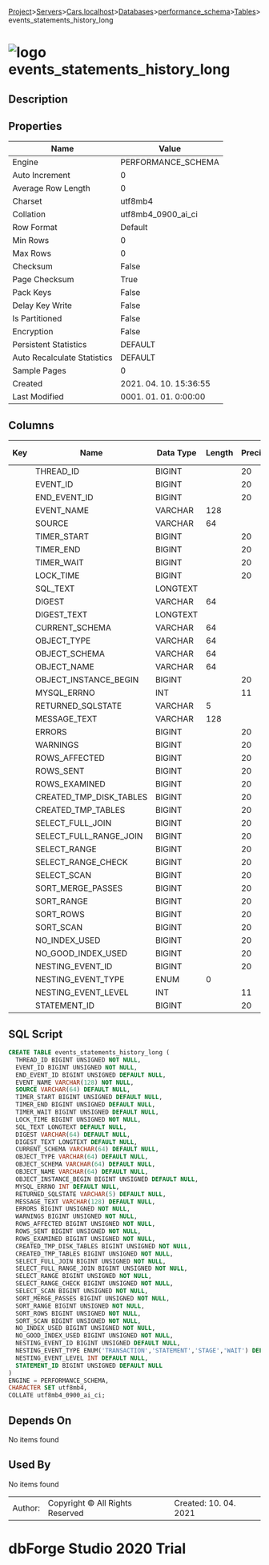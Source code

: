 [Project](../../../../../startpage.md)>[Servers](../../../../Servers.md)>[Cars.localhost](../../../Cars.localhost.md)>[Databases](../../Databases.md)>[performance_schema](../performance_schema.md)>[Tables](Tables.md)>events_statements_history_long


# ![logo](../../../../../Images/table64.svg) events_statements_history_long

## <a name="#Description"></a>Description
> 
## <a name="#Properties"></a>Properties
|Name|Value|
|---|---|
|Engine|PERFORMANCE_SCHEMA|
|Auto Increment|0|
|Average Row Length|0|
|Charset|utf8mb4|
|Collation|utf8mb4_0900_ai_ci|
|Row Format|Default|
|Min Rows|0|
|Max Rows|0|
|Checksum|False|
|Page Checksum|True|
|Pack Keys|False|
|Delay Key Write|False|
|Is Partitioned|False|
|Encryption|False|
|Persistent Statistics|DEFAULT|
|Auto Recalculate Statistics|DEFAULT|
|Sample Pages|0|
|Created|2021. 04. 10. 15:36:55|
|Last Modified|0001. 01. 01. 0:00:00|


## <a name="#Columns"></a>Columns
|Key|Name|Data Type|Length|Precision|Scale|Unsigned|Zerofill|Binary|Not Null|Auto Increment|Default|Virtual|Description|
|:---:|---|---|---|---|---|---|---|---|---|---|---|---|---|
||THREAD_ID|BIGINT||20||True|False|False|True|False||False||
||EVENT_ID|BIGINT||20||True|False|False|True|False||False||
||END_EVENT_ID|BIGINT||20||True|False|False|False|False|NULL|False||
||EVENT_NAME|VARCHAR|128|||False|False|False|True|False||False||
||SOURCE|VARCHAR|64|||False|False|False|False|False|NULL|False||
||TIMER_START|BIGINT||20||True|False|False|False|False|NULL|False||
||TIMER_END|BIGINT||20||True|False|False|False|False|NULL|False||
||TIMER_WAIT|BIGINT||20||True|False|False|False|False|NULL|False||
||LOCK_TIME|BIGINT||20||True|False|False|True|False||False||
||SQL_TEXT|LONGTEXT||||False|False|False|False|False||False||
||DIGEST|VARCHAR|64|||False|False|False|False|False|NULL|False||
||DIGEST_TEXT|LONGTEXT||||False|False|False|False|False||False||
||CURRENT_SCHEMA|VARCHAR|64|||False|False|False|False|False|NULL|False||
||OBJECT_TYPE|VARCHAR|64|||False|False|False|False|False|NULL|False||
||OBJECT_SCHEMA|VARCHAR|64|||False|False|False|False|False|NULL|False||
||OBJECT_NAME|VARCHAR|64|||False|False|False|False|False|NULL|False||
||OBJECT_INSTANCE_BEGIN|BIGINT||20||True|False|False|False|False|NULL|False||
||MYSQL_ERRNO|INT||11||False|False|False|False|False|NULL|False||
||RETURNED_SQLSTATE|VARCHAR|5|||False|False|False|False|False|NULL|False||
||MESSAGE_TEXT|VARCHAR|128|||False|False|False|False|False|NULL|False||
||ERRORS|BIGINT||20||True|False|False|True|False||False||
||WARNINGS|BIGINT||20||True|False|False|True|False||False||
||ROWS_AFFECTED|BIGINT||20||True|False|False|True|False||False||
||ROWS_SENT|BIGINT||20||True|False|False|True|False||False||
||ROWS_EXAMINED|BIGINT||20||True|False|False|True|False||False||
||CREATED_TMP_DISK_TABLES|BIGINT||20||True|False|False|True|False||False||
||CREATED_TMP_TABLES|BIGINT||20||True|False|False|True|False||False||
||SELECT_FULL_JOIN|BIGINT||20||True|False|False|True|False||False||
||SELECT_FULL_RANGE_JOIN|BIGINT||20||True|False|False|True|False||False||
||SELECT_RANGE|BIGINT||20||True|False|False|True|False||False||
||SELECT_RANGE_CHECK|BIGINT||20||True|False|False|True|False||False||
||SELECT_SCAN|BIGINT||20||True|False|False|True|False||False||
||SORT_MERGE_PASSES|BIGINT||20||True|False|False|True|False||False||
||SORT_RANGE|BIGINT||20||True|False|False|True|False||False||
||SORT_ROWS|BIGINT||20||True|False|False|True|False||False||
||SORT_SCAN|BIGINT||20||True|False|False|True|False||False||
||NO_INDEX_USED|BIGINT||20||True|False|False|True|False||False||
||NO_GOOD_INDEX_USED|BIGINT||20||True|False|False|True|False||False||
||NESTING_EVENT_ID|BIGINT||20||True|False|False|False|False|NULL|False||
||NESTING_EVENT_TYPE|ENUM|0|||False|False|False|False|False|NULL|False||
||NESTING_EVENT_LEVEL|INT||11||False|False|False|False|False|NULL|False||
||STATEMENT_ID|BIGINT||20||True|False|False|False|False|NULL|False||

## <a name="#SqlScript"></a>SQL Script
```SQL
CREATE TABLE events_statements_history_long (
  THREAD_ID BIGINT UNSIGNED NOT NULL,
  EVENT_ID BIGINT UNSIGNED NOT NULL,
  END_EVENT_ID BIGINT UNSIGNED DEFAULT NULL,
  EVENT_NAME VARCHAR(128) NOT NULL,
  SOURCE VARCHAR(64) DEFAULT NULL,
  TIMER_START BIGINT UNSIGNED DEFAULT NULL,
  TIMER_END BIGINT UNSIGNED DEFAULT NULL,
  TIMER_WAIT BIGINT UNSIGNED DEFAULT NULL,
  LOCK_TIME BIGINT UNSIGNED NOT NULL,
  SQL_TEXT LONGTEXT DEFAULT NULL,
  DIGEST VARCHAR(64) DEFAULT NULL,
  DIGEST_TEXT LONGTEXT DEFAULT NULL,
  CURRENT_SCHEMA VARCHAR(64) DEFAULT NULL,
  OBJECT_TYPE VARCHAR(64) DEFAULT NULL,
  OBJECT_SCHEMA VARCHAR(64) DEFAULT NULL,
  OBJECT_NAME VARCHAR(64) DEFAULT NULL,
  OBJECT_INSTANCE_BEGIN BIGINT UNSIGNED DEFAULT NULL,
  MYSQL_ERRNO INT DEFAULT NULL,
  RETURNED_SQLSTATE VARCHAR(5) DEFAULT NULL,
  MESSAGE_TEXT VARCHAR(128) DEFAULT NULL,
  ERRORS BIGINT UNSIGNED NOT NULL,
  WARNINGS BIGINT UNSIGNED NOT NULL,
  ROWS_AFFECTED BIGINT UNSIGNED NOT NULL,
  ROWS_SENT BIGINT UNSIGNED NOT NULL,
  ROWS_EXAMINED BIGINT UNSIGNED NOT NULL,
  CREATED_TMP_DISK_TABLES BIGINT UNSIGNED NOT NULL,
  CREATED_TMP_TABLES BIGINT UNSIGNED NOT NULL,
  SELECT_FULL_JOIN BIGINT UNSIGNED NOT NULL,
  SELECT_FULL_RANGE_JOIN BIGINT UNSIGNED NOT NULL,
  SELECT_RANGE BIGINT UNSIGNED NOT NULL,
  SELECT_RANGE_CHECK BIGINT UNSIGNED NOT NULL,
  SELECT_SCAN BIGINT UNSIGNED NOT NULL,
  SORT_MERGE_PASSES BIGINT UNSIGNED NOT NULL,
  SORT_RANGE BIGINT UNSIGNED NOT NULL,
  SORT_ROWS BIGINT UNSIGNED NOT NULL,
  SORT_SCAN BIGINT UNSIGNED NOT NULL,
  NO_INDEX_USED BIGINT UNSIGNED NOT NULL,
  NO_GOOD_INDEX_USED BIGINT UNSIGNED NOT NULL,
  NESTING_EVENT_ID BIGINT UNSIGNED DEFAULT NULL,
  NESTING_EVENT_TYPE ENUM('TRANSACTION','STATEMENT','STAGE','WAIT') DEFAULT NULL,
  NESTING_EVENT_LEVEL INT DEFAULT NULL,
  STATEMENT_ID BIGINT UNSIGNED DEFAULT NULL
)
ENGINE = PERFORMANCE_SCHEMA,
CHARACTER SET utf8mb4,
COLLATE utf8mb4_0900_ai_ci;
```

## <a name="#DependsOn"></a>Depends On
No items found

## <a name="#UsedBy"></a>Used By
No items found

||||
|---|---|---|
|Author: |Copyright © All Rights Reserved|Created: 10. 04. 2021|
# dbForge Studio 2020 Trial